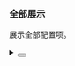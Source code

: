 ### 全部展示

展示全部配置项。

<div class="cell-demo vp-raw">
  <yc-pagination
    :total="50"
    show-total
    show-jumper
    show-page-size />
</div>

<details>
<summary>
 <button class="code-btn"  >
    <icon-code />
 </button>
</summary>

```vue
<template>
  <yc-pagination
    :total="50"
    show-total
    show-jumper
    show-page-size />
</template>
```

</details>
